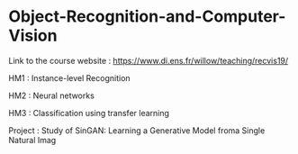 # Object-Recognition-and-Computer-Vision

Link to the course website : https://www.di.ens.fr/willow/teaching/recvis19/

HM1 : Instance-level Recognition

HM2 : Neural networks

HM3 : Classification using transfer learning

Project : Study of SinGAN: Learning a Generative Model froma Single Natural Imag
